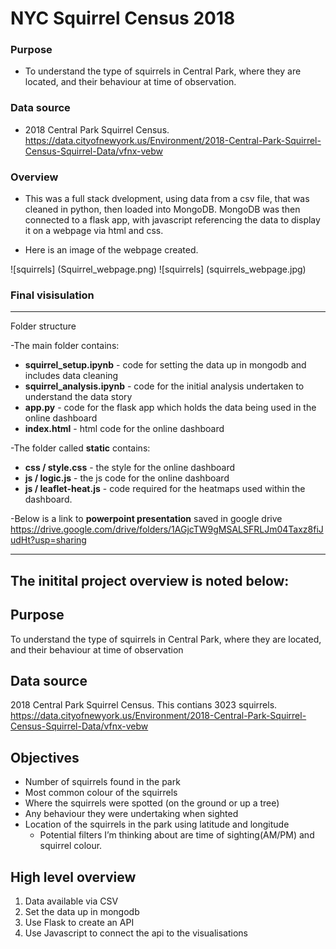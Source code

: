 # NYC Squirrel Census 2018

### Purpose
 - To understand the type of squirrels in Central Park, where they are located, and their behaviour at time of observation.

### Data source
 - 2018 Central Park Squirrel Census. 
https://data.cityofnewyork.us/Environment/2018-Central-Park-Squirrel-Census-Squirrel-Data/vfnx-vebw

### Overview
- This was a full stack dvelopment, using data from a csv file, that was cleaned in python, then loaded into MongoDB.  MongoDB was then connected to a flask app, with javascript referencing the data to display it on a webpage via html and css.
 
- Here is an image of the webpage created.

![squirrels] (Squirrel_webpage.png) 
![squirrels] (squirrels_webpage.jpg) 

 ### Final visisulation

------------------------------------------------------------------------

Folder structure

-The main folder contains:
- **squirrel_setup.ipynb** - code for setting the data up in mongodb and includes data cleaning
- **squirrel_analysis.ipynb** - code for the initial analysis undertaken to understand the data story
- **app.py** - code for the flask app which holds the data being used in the online dashboard
- **index.html** - html code for the online dashboard

-The folder called **static** contains:
- **css / style.css** - the style for the online dashboard
- **js / logic.js** - the js code for the online dashboard
- **js / leaflet-heat.js** - code required for the heatmaps used within the dashboard.

-Below is a link to **powerpoint presentation** saved in google drive
https://drive.google.com/drive/folders/1AGjcTW9gMSALSFRLJm04Taxz8fiJudHt?usp=sharing


------------------------------------------------------------------------

## The initital project overview is noted below:

## Purpose
To understand the type of squirrels in Central Park, where they are located, and their behaviour at time of observation

## Data source
2018 Central Park Squirrel Census. 
This contians 3023 squirrels.
https://data.cityofnewyork.us/Environment/2018-Central-Park-Squirrel-Census-Squirrel-Data/vfnx-vebw

## Objectives
- Number of squirrels found in the park
- Most common colour of the squirrels
- Where the squirrels were spotted (on the ground or up a tree)
- Any behaviour they were undertaking when sighted
- Location of the squirrels in the park using latitude and longitude
    - Potential filters I’m thinking about are time of sighting(AM/PM) and squirrel colour.

## High level overview
1. Data available via CSV
2. Set the data up in mongodb
3. Use Flask to create an API
4. Use Javascript to connect the api to the visualisations